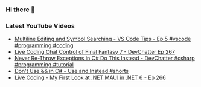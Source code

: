 ### Hi there 👋


<!--
**benrick/benrick** is a ✨ _special_ ✨ repository because its `README.md` (this file) appears on your GitHub profile.

Here are some ideas to get you started:

- 🔭 I’m currently working on ...
- 🌱 I’m currently learning ...
- 👯 I’m looking to collaborate on ...
- 🤔 I’m looking for help with ...
- 💬 Ask me about ...
- 📫 How to reach me: ...
- 😄 Pronouns: he/him
- ⚡ Fun fact: ...
-->

### Latest YouTube Videos
<!-- BLOG-POST-LIST:START -->
- [Multiline Editing and Symbol Searching - VS Code Tips - Ep 5 #vscode #programming #coding](https://www.youtube.com/watch?v=6oKu_0VC0fY)
- [Live Coding Chat Control of Final Fantasy 7 - DevChatter Ep 267](https://www.youtube.com/watch?v=1zWRlJMEjH8)
- [Never Re-Throw Exceptions in C# Do This Instead - DevChatter #csharp #programming #tutorial](https://www.youtube.com/watch?v=RyBBOnkPYHc)
- [Don&#39;t Use &amp;&amp; in C# - Use and Instead #shorts](https://www.youtube.com/watch?v=grQ98qjbl4Q)
- [Live Coding - My First Look at .NET MAUI in .NET 6 - Ep 266](https://www.youtube.com/watch?v=pW9QKXrTi0g)
<!-- BLOG-POST-LIST:END -->
